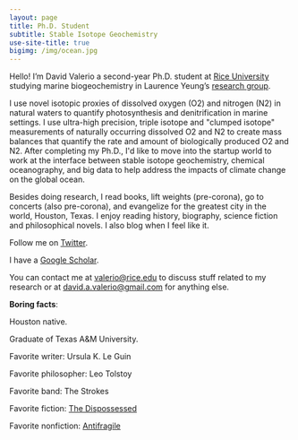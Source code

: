 ```yaml
---
layout: page
title: Ph.D. Student
subtitle: Stable Isotope Geochemistry
use-site-title: true
bigimg: /img/ocean.jpg
---
```


Hello! I’m David Valerio a second-year Ph.D. student at [Rice University](https://www.rice.edu/) studying marine biogeochemistry in Laurence Yeung’s [research group](https://www.yeunglab.org/).

I use novel isotopic proxies of dissolved oxygen (O2) and nitrogen (N2) in natural waters to quantify photosynthesis and denitrification in marine settings. I use ultra-high precision, triple isotope and "clumped isotope" measurements of naturally occurring dissolved O2 and N2 to create mass balances that quantify the rate and amount of biologically produced O2 and N2. After completing my Ph.D., I'd like to move into the startup world to work at the interface between stable isotope geochemistry, chemical oceanography, and big data to help address the impacts of climate change on the global ocean. 

Besides doing research, I read books, lift weights (pre-corona), go to concerts (also pre-corona), and evangelize for the greatest city in the world, Houston, Texas. I enjoy reading history, biography, science fiction and philosophical novels. I also blog when I feel like it.

Follow me on [Twitter](https://twitter.com/davidavalerio).

I have a [Google Scholar](https://scholar.google.com/citations?user=_GPPg8wAAAAJ&hl=en).

You can contact me at [valerio@rice.edu](valerio@rice.edu) to discuss stuff related to my research or at [david.a.valerio@gmail.com](david.a.valerio@gmail.com) for anything else.

**Boring facts**:

Houston native.

Graduate of Texas A&M University.

Favorite writer: Ursula K. Le Guin

Favorite philosopher: Leo Tolstoy

Favorite band: The Strokes

Favorite fiction: [The Dispossessed](https://www.amazon.com/Dispossessed-Hainish-Cycle-Ursula-Guin/dp/0061054887)

Favorite nonfiction: [Antifragile](https://www.amazon.com/Antifragile-Things-That-Disorder-Incerto/dp/0812979680)
